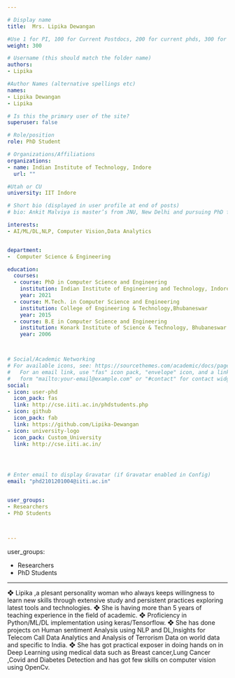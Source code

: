 ```yaml
---

# Display name
title:	Mrs. Lipika Dewangan

#Use 1 for PI, 100 for Current Postdocs, 200 for current phds, 300 for current masters, 400 for current undergrads, 800 for alum postdocs, 810 for alum phds, 820 for alum masters, and 830 for alum undergrads, 900 for tools, 1000 for projects
weight:	300

# Username (this should match the folder name)
authors:
- Lipika

#Author Names (alternative spellings etc)
names:
- Lipika Dewangan
- Lipika

# Is this the primary user of the site?
superuser: false

# Role/position
role: PhD Student

# Organizations/Affiliations
organizations:
- name: Indian Institute of Technology, Indore
  url: ""

#Utah or CU
university: IIT Indore

# Short bio (displayed in user profile at end of posts)
# bio: Ankit Malviya is master’s from JNU, New Delhi and pursuing PhD from IIT, Indore.

interests:
- AI/ML/DL,NLP, Computer Vision,Data Analytics


department:
-  Computer Science & Engineering

education:
  courses:
  - course: PhD in Computer Science and Engineering
    institution: Indian Institute of Engineering and Technology, Indore
    year: 2021
  - course: M.Tech. in Computer Science and Engineering
    institution: College of Engineering & Technology,Bhubaneswar
    year: 2015
  - course: B.E in Computer Science and Engineering
    institution: Konark Institute of Science & Technology, Bhubaneswar
    year: 2006



# Social/Academic Networking
# For available icons, see: https://sourcethemes.com/academic/docs/page-builder/#icons
#   For an email link, use "fas" icon pack, "envelope" icon, and a link in the
#   form "mailto:your-email@example.com" or "#contact" for contact widget.
social:
- icon: user-phd
  icon_pack: fas
  link: http://cse.iiti.ac.in/phdstudents.php
- icon: github
  icon_pack: fab
  link: https://github.com/Lipika-Dewangan
- icon: university-logo
  icon_pack: Custom_University
  link: http://cse.iiti.ac.in/




# Enter email to display Gravatar (if Gravatar enabled in Config)
email: "phd2101201004@iiti.ac.in"


user_groups:
- Researchers
- PhD Students



---
```


user_groups:
- Researchers
- PhD Students



---

❖ Lipika ,a plesant personality woman who always keeps willingness to learn new skills through extensive study and persistent practices exploring latest tools and technologies.
❖ She is having more than 5 years of teaching experience in the field of academic.
❖ Proficiency in Python/ML/DL implementation using keras/Tensorflow.
❖ She has done projects on Human sentiment Analysis using NLP and DL,Insights for Telecom Call Data Analytics and Analysis of Terrorism Data on world data and specific to India. 
❖ She has got practical exposer in doing hands on in Deep Learning using medical data such as Breast cancer,Lung Cancer ,Covid and Diabetes Detection and has got few skills on computer vision using OpenCv.



